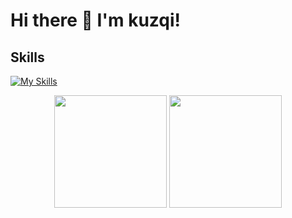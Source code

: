 # Hi there 👋 I'm kuzqi!

## Skills
[![My Skills](https://skillicons.dev/icons?i=cs,java,js,css,html,mysql,eclipse,vscode,unity,rider)](https://skillicons.dev)
<div align="center">
  <img height="180em" src="https://github-readme-stats.vercel.app/api?username=kaizoku-oh&show_icons=true&include_all_commits=true&count_private=true"/>
  <img height="180em" src="https://github-readme-stats.vercel.app/api/top-langs/?username=kaizoku-oh&layout=compact&langs_count=5"/>
</div>
